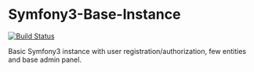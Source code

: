 # Symfony3-Base-Instance

[![Build Status](https://travis-ci.org/GrossumUA/Symfony3-Base-Instance.svg?branch=master)](https://travis-ci.org/GrossumUA/Symfony3-Base-Instance)

Basic Symfony3 instance with user registration/authorization, few entities and base admin panel.
